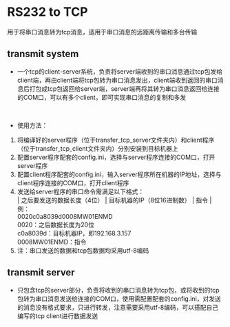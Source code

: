 # RS232 to TCP
用于将串口消息转为tcp消息，适用于串口消息的远距离传输和多台传输

## transmit system
* 一个tcp的client-server系统，负责将server端收到的串口消息通过tcp包发给client端，再由client端将tcp包转为串口消息发出，client端收到返回的串口消息后打包成tcp包返回给server端，server端再将其转为串口消息返回给连接的COM口，可以有多个client，即可实现串口消息的复制和多发  
</br>

* 使用方法：
 1. 将编译好的server程序（位于transfer_tcp_server文件夹内）和client程序（位于transfer_tcp_client文件夹内）分别安装到目标机器上
 2. 配置server程序配套的config.ini，选择与server程序连接的COM口，打开server程序
 3. 配置client程序配套的config.ini，输入server程序所在机器的IP地址，选择与client程序连接的COM口，打开client程序
 4. 发送给server程序的串口命令需满足以下格式：  
 | 之后要发送的数据长度（4位） | 目标机器的IP（8位16进制数） | 指令 |  
 例：  
 0020c0a8039d0008MW01ENMD  
 0020：之后数据长度为20位  
 c0a8039d：目标机器IP，即192.168.3.157  
 0008MW01ENMD：指令
 5. 注：串口发送的数据和tcp包数据均采用utf-8编码

## transmit server
* 只包含tcp的server部分，负责将收到的串口消息转为tcp包，或将收到的tcp包转为串口消息发送给连接的COM口，使用需配置配套的config.ini，对发送的消息没有格式要求，只进行转发，注意需要采用utf-8编码，可以搭配自己编写的tcp client进行数据发送
